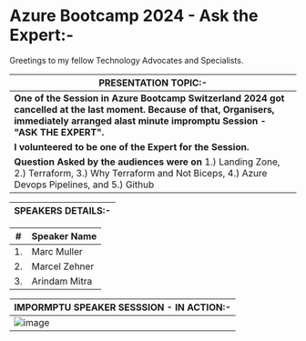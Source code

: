 # Azure Bootcamp 2024 - Ask the Expert:-

Greetings to my fellow Technology Advocates and Specialists.

| __PRESENTATION TOPIC:-__ |
| --------- |
| __One of the Session in Azure Bootcamp Switzerland 2024 got cancelled at the last moment. Because of that, Organisers, immediately arranged alast minute impromptu Session - "ASK THE EXPERT".__ |
| __I volunteered to be one of the Expert for the Session.__ |
| __Question Asked by the audiences were on__ 1.) Landing Zone, 2.) Terraform, 3.) Why Terraform and Not Biceps, 4.) Azure Devops Pipelines, and 5.) Github |

| __SPEAKERS DETAILS:-__ |
| --------- |

| __#__ |  __Speaker Name__ |
| --------- |  --------- |
| 1. | Marc Muller |
| 2. | Marcel Zehner |
| 3. | Arindam Mitra |

| __IMPORMPTU SPEAKER SESSSION - IN ACTION:-__ |
| --------- |
| ![image](https://github.com/user-attachments/assets/b82eaff8-9b12-43ef-baa9-15f06b0fd38f) |
